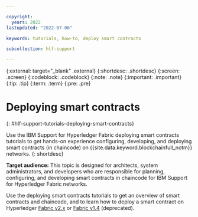 ```yaml
---

copyright:
  years: 2022
lastupdated: "2022-07-06"

keywords: tutorials, how-to, deploy smart contracts

subcollection: hlf-support

---
```


{:external: target="_blank" .external}
{:shortdesc: .shortdesc}
{:screen: .screen}
{:codeblock: .codeblock}
{:note: .note}
{:important: .important}
{:tip: .tip}
{:term: .term}
{:pre: .pre}


# Deploying smart contracts
{: #hlf-support-tutorials-deploying-smart-contracts}

Use the IBM Support for Hyperledger Fabric deploying smart contracts tutorials to get hands-on experience configuring, developing, and 
deploying smart contracts (in chaincode) on {{site.data.keyword.blockchainfull_notm}} networks.
{: shortdesc}

**Target audience:** This topic is designed for architects, system administrators, and developers who are responsible 
for planning, configuring, and developing smart contracts in chaincode for IBM Support for Hyperledger Fabric networks.

Use the deploying smart contracts tutorials to get an overview of smart contracts and chaincode, and to learn how to deploy a smart contract on 
Hyperledger [Fabric v2.x](ibm-hlfsupport-console-smart-contracts-v2.md) or [Fabric v1.4](ibm-hlfsupport-console-smart-contracts-v14.md) (deprecated).


